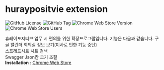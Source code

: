 # huraypositvie extension
![GitHub License](https://img.shields.io/github/license/dohyeon5626/huraypositive-extension?style=flat&color=green) ![GitHub Tag](https://img.shields.io/github/v/tag/dohyeon5626/huraypositive-extension?style=flat&color=green`) ![Chrome Web Store Version](https://img.shields.io/chrome-web-store/v/aopgokbilkfoiibgbgepapoicjmcmhap?style=flat&color=blue&label=deploy%20version) ![Chrome Web Store Users](https://img.shields.io/chrome-web-store/users/aopgokbilkfoiibgbgepapoicjmcmhap?style=flat&label=users&color=blue)

휴레이포지티브 업무 시 편의를 위한 확장프로그램입니다. 기능은 다음과 같습니다.
구글 캘린더 회의실 정보 보기(이사로 인한 기능 중단)<br/>
스프레드시트 시트 검색<br/>
Swagger Json칸 크기 조절<br/>
**Installation** : [Chrome Web Store](https://chromewebstore.google.com/detail/huraypositive/aopgokbilkfoiibgbgepapoicjmcmhap?hl=ko)<br/>
